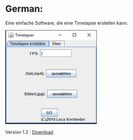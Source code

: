 <p><h1>German:</h1></p>
  <p>Eine einfache Software, die eine Timelapse erstellen kann. </p>
  <img src="https://github.com/lucvorringa/Timelapser/blob/master/docs/screenshot.PNG?raw=true" alt="Screenshot">
  <br />
  <p>Version 1.2 : <a href="https://github.com/lucvorringa/Timelapser/releases/download/1.2/timelapser1.2.jar" title="Download">Download</a></p>
 

